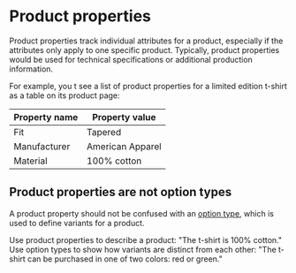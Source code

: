 # Product properties

Product properties track individual attributes for a product, especially if the
attributes only apply to one specific product. Typically, product properties
would be used for technical specifications or additional production information. 

For example, you t see a list of product properties for a limited edition
t-shirt as a table on its product page:

| Property name | Property value   |
|---------------|------------------|
| Fit           | Tapered          |
| Manufacturer  | American Apparel |
| Material      | 100% cotton      |

## Product properties are not option types

A product property should not be confused with an [option type][option-types],
which is used to define variants for a product.

Use product properties to describe a product: "The t-shirt is 100% cotton." Use
option types to show how variants are distinct from each other: "The t-shirt can
be purchased in one of two colors: red or green."

[option-types]: option-types.md

